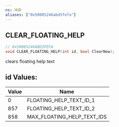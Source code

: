 ```yaml
---
ns: HUD
aliases: ["0x50085246abd3fefa"]
---
```

## CLEAR_FLOATING_HELP

```c
// 0x50085246ABD3FEFA
void CLEAR_FLOATING_HELP(int id, bool ClearNow);
```

clears floating help text

## id Values:
| Value | Name |
| --- | --- |
| 0 | FLOATING_HELP_TEXT_ID_1 |
| 857 | FLOATING_HELP_TEXT_ID_2 |
| 858 | MAX_FLOATING_HELP_TEXT_IDS |

